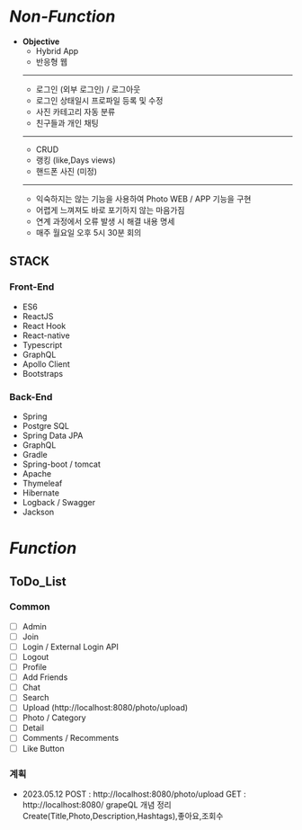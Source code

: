 # **_Non-Function_**

- **Objective**
  - Hybrid App
  - 반응형 웹
  ***
  - 로그인 (외부 로그인) / 로그아웃
  - 로그인 상태일시 프로파일 등록 및 수정
  - 사진 카테고리 자동 분류
  - 친구들과 개인 채팅
  ***
  - CRUD
  - 랭킹 (like,Days views)
  - 핸드폰 사진 (미정)
  ***
  - 익숙하지는 않는 기능을 사용하여 Photo WEB / APP 기능을 구현
  - 어렵게 느껴져도 바로 포기하지 않는 마음가짐
  - 연계 과정에서 오류 발생 시 해결 내용 명세
  - 매주 월요일 오후 5시 30분 회의

## STACK

### Front-End

- ES6
- ReactJS
- React Hook
- React-native
- Typescript
- GraphQL
- Apollo Client
- Bootstraps

### Back-End

- Spring
- Postgre SQL
- Spring Data JPA
- GraphQL
- Gradle
- Spring-boot / tomcat
- Apache
- Thymeleaf
- Hibernate
- Logback / Swagger
- Jackson

# _Function_

## ToDo_List

### Common

- [ ] Admin
- [ ] Join
- [ ] Login / External Login API
- [ ] Logout
- [ ] Profile
- [ ] Add Friends
- [ ] Chat
- [ ] Search
- [ ] Upload (http://localhost:8080/photo/upload)
- [ ] Photo / Category
- [ ] Detail
- [ ] Comments / Recomments
- [ ] Like Button

### 계획

- 2023.05.12
  POST : http://localhost:8080/photo/upload
  GET : http://localhost:8080/
  grapeQL 개념 정리
  Create(Title,Photo,Description,Hashtags),좋아요,조회수
